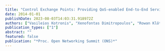 ```yaml
---
title: "Control Exchange Points: Providing QoS-enabled End-to-End Services via SDN-based Inter-domain Routing Orchestration"
date: 2014-01-01
publishDate: 2023-08-03T14:03:31.918972Z
authors: ["Vasileios Kotronis", "Xenofontas Dimitropoulos", "Rowan Klöti", "Bernhard Ager", "Panagiotis Georgopoulos", "Stefan Schmid"]
publication_types: ["1"]
abstract: ""
featured: false
publication: "*Proc. Open Networking Summit (ONS)*"
---
```


